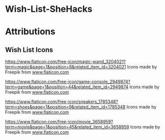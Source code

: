 # Wish-List-SheHacks

# Attributions
Wish List Icons
--------------
https://www.flaticon.com/free-icon/magic-wand_3204021?term=magic&page=1&position=8&related_item_id=3204021
Icons made by Freepik from www.flaticon.com

https://www.flaticon.com/free-icon/game-console_2949874?term=game&page=1&position=44&related_item_id=2949874
Icons made by Freepik from www.flaticon.com

https://www.flaticon.com/free-icon/sneakers_1785348?term=shoes&page=1&position=9&related_item_id=1785348
Icons made by Freepik from www.flaticon.com

https://www.flaticon.com/free-icon/movie_3658959?term=movie&page=1&position=45&related_item_id=3658959
Icons made by Freepik from www.flaticon.com